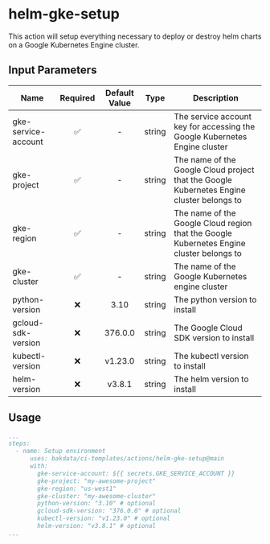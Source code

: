# helm-gke-setup
This action will setup everything necessary to deploy or destroy helm charts on a Google Kubernetes Engine cluster.

## Input Parameters
| Name                | Required  | Default Value |  Type  | Description                                                                                         |
|---------------------|:---------:|:-------------:|:------:|-----------------------------------------------------------------------------------------------------|
| gke-service-account |    ✅     |       -       | string | The service account key for accessing the Google Kubernetes Engine cluster                          |
| gke-project         |    ✅     |       -       | string | The name of the Google Cloud project that the Google Kubernetes Engine cluster belongs to           |
| gke-region          |    ✅     |       -       | string | The name of the Google Cloud region that the Google Kubernetes Engine cluster belongs to            |
| gke-cluster         |    ✅     |       -       | string | The name of the Google Kubernetes engine cluster                                                    |
| python-version      |    ❌     |      3.10     | string | The python version to install                                                                       |
| gcloud-sdk-version  |    ❌     |    376.0.0    | string | The Google Cloud SDK version to install                                                             |
| kubectl-version     |    ❌     |    v1.23.0    | string | The kubectl version to install                                                                      |
| helm-version        |    ❌     |     v3.8.1    | string | The helm version to install                                                                         |
 
## Usage

```yaml
...
steps:
  - name: Setup environment
      uses: bakdata/ci-templates/actions/helm-gke-setup@main
      with:
        gke-service-account: ${{ secrets.GKE_SERVICE_ACCOUNT }}
        gke-project: "my-awesome-project"
        gke-region: "us-west1"
        gke-cluster: "my-awesome-cluster"
        python-version: "3.10" # optional
        gcloud-sdk-version: "376.0.0" # optional
        kubectl-version: "v1.23.0" # optional
        helm-version: "v3.8.1" # optional
...
```
